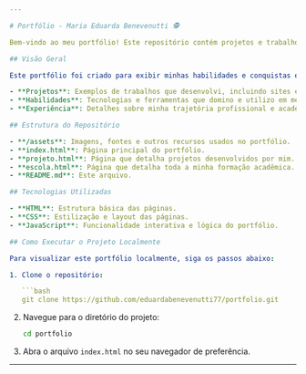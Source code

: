 ```yaml
---

# Portfólio - Maria Eduarda Benevenutti 🕵

Bem-vindo ao meu portfólio! Este repositório contém projetos e trabalhos desenvolvidos por mim. Aqui você encontrará uma coleção de projetos, habilidades e experiências que demonstram minha capacidade em desenvolvimento web e outras áreas de tecnologia.

## Visão Geral

Este portfólio foi criado para exibir minhas habilidades e conquistas em projetos de desenvolvimento. Nele, você encontrará informações sobre:

- **Projetos**: Exemplos de trabalhos que desenvolvi, incluindo sites e outras soluções tecnológicas.
- **Habilidades**: Tecnologias e ferramentas que domino e utilizo em meus projetos.
- **Experiência**: Detalhes sobre minha trajetória profissional e acadêmica.

## Estrutura do Repositório

- **/assets**: Imagens, fontes e outros recursos usados no portfólio.
- **index.html**: Página principal do portfólio.
- **projeto.html**: Página que detalha projetos desenvolvidos por mim.
- **escola.html**: Página que detalha toda a minha formação acadêmica.
- **README.md**: Este arquivo.

## Tecnologias Utilizadas

- **HTML**: Estrutura básica das páginas.
- **CSS**: Estilização e layout das páginas.
- **JavaScript**: Funcionalidade interativa e lógica do portfólio.

## Como Executar o Projeto Localmente

Para visualizar este portfólio localmente, siga os passos abaixo:

1. Clone o repositório:

   ```bash
   git clone https://github.com/eduardabenevenutti77/portfolio.git
   ```

2. Navegue para o diretório do projeto:

   ```bash
   cd portfolio
   ```

3. Abra o arquivo `index.html` no seu navegador de preferência.

---
```



